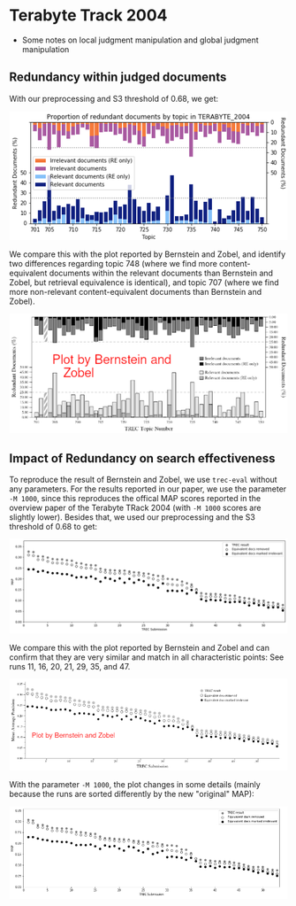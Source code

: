 # Terabyte Track 2004

- Some notes on local judgment manipulation and global judgment manipulation

## Redundancy within judged documents

With our preprocessing and S3 threshold of 0.68, we get:

![Reproduction of Figure 5](reproduced-figure-4.png)

We compare this with the plot reported by Bernstein and Zobel, and identify two differences regarding topic 748 (where we find more content-equivalent documents within the relevant documents than Bernstein and Zobel, but retrieval equivalence is identical),
and topic 707 (where we find more non-relevant content-equivalent documents than Bernstein and Zobel).

![Figure 4 From Bernstein and Zobel](figure-4-bernstein-zobel.png)

## Impact of Redundancy on search effectiveness

To reproduce the result of Bernstein and Zobel, we use `trec-eval` without any parameters.
For the results reported in our paper, we use the parameter `-M 1000`, since this reproduces the offical MAP scores reported in the overview paper of the Terabyte TRack 2004 (with `-M 1000` scores are slightly lower).
Besides that, we used our preprocessing and the S3 threshold of 0.68 to get:

![Reproduction of Figure 5](reproduced-figure-5-without-m-parameter.png)

We compare this with the plot reported by Bernstein and Zobel and can confirm that they are very similar and match in all characteristic points: See runs 11, 16, 20, 21, 29, 35, and 47.

![Figure 5 From Bernstein and Zobel](figure-5-bernstein-zobel.png)

With the parameter `-M 1000`, the plot changes in some details (mainly because the runs are sorted differently by the new "original" MAP):

![Reproduction of Figure 5](reproduced-figure-5.png)

